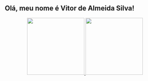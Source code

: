 ## Olá, meu nome é Vitor de Almeida Silva! 
 
<div align="center">
  <a href="https://github.com/vitoralmeida94">
  <img height="180em" src="https://github-readme-stats.vercel.app/api?username=vitoralmeida94&show_icons=true&theme=dracula&include_all_commits=true&count_private=true"/>
  <img height="180em" src="https://github-readme-stats.vercel.app/api/top-langs/?username=vitoralmeida94&layout=compact&langs_count=7&theme=dracula"/>
</div>
